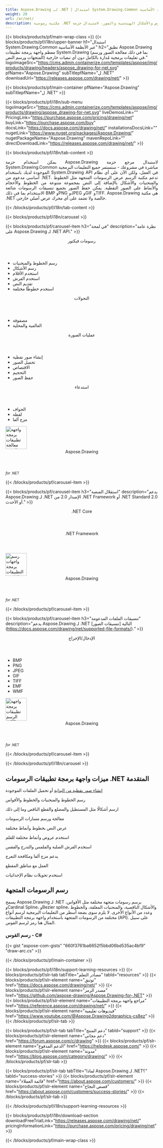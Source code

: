 ```yaml
---
title: Aspose.Drawing لـ .NET | استبدال System.Drawing.Common عبر الأنظمة الأساسية 
weight: 20
url: /ar/net/ 
description: مكتبة رسومية .NET لرسم النصوص والأشكال الهندسية والصور، لاستبدال حزمة System.Drawing.Common مباشرة دون تغيير كود C# الحالي.
---
```


{{< blocks/products/pf/main-wrap-class >}}
{{< blocks/products/pf/i18n/upper-banner h1="استبدال System.Drawing.Common عبر الأنظمة الأساسية" h2="تطبق Aspose.Drawing معظم واجهة برمجة تطبيقات System.Drawing (بما في ذلك معالجة الصور ورسم المتجهات ورسم النص) في تعليمات برمجية مُدارة بالكامل دون أي تبعيات خارجية." logoImageSrc="https://cms.admin.containerize.com/templates/aspose/img/products/drawing/headers/aspose_drawing-for-net.svg" pfName="Aspose.Drawing" subTitlepfName="ل .NET" downloadUrl="https://releases.aspose.com/drawing/net/" >}}

{{< blocks/products/pf/main-container pfName="Aspose.Drawing" subTitlepfName="ل .NET" >}}

{{< blocks/products/pf/i18n/sub-menu logoImageSrc="https://cms.admin.containerize.com/templates/aspose/img/products/drawing/aspose_drawing-for-net.svg" liveDemosLink="" PricingLink="https://purchase.aspose.com/pricing/drawing/net" buyLink="https://purchase.aspose.com/buy" docsLink="https://docs.aspose.com/drawing/net/" installationsDocsLink="" nugetLink="https://www.nuget.org/packages/Aspose.Drawing/" nugetPackageName="Aspose.Drawing" mavenRepoLink="" directDownloadLink="https://releases.aspose.com/drawing/net/" >}}

{{< blocks/products/pf/i18n/tab-content >}}
<p align="justify">
 يمكن استخدام حزمة Aspose.Drawing لاستبدال مرجع حزمة System.Drawing.Common مباشرة في مشروعك - ستستمر جميع التعليمات البرمجية الموجودة لديك باستخدام System.Drawing API في العمل، ولكن الآن على أي نظام أساسي مدعوم من .NET. تدعم مكتبة الرسم عرض الرسومات المتجهة مثل الخطوط والمنحنيات والأشكال بالإضافة إلى النص بمجموعة متنوعة من الخطوط والأحجام والأنماط على الصور النقطية. يمكن حفظ الصور بجميع تنسيقات الرسومات شائعة الاستخدام بما في ذلك BMP وPNG وJPEG وGIF وTIFF. Aspose.Drawing هي مكتبة .NET خالصة ولا تعتمد على أي محرك عرض أصلي خارجي.
</p>

{{< /blocks/products/pf/i18n/tab-content >}}

<!--Diagrams Start-->
{{< blocks/products/pf/i18n/carousel >}}

{{< blocks/products/pf/carousel-item h3="في لمحة" description="نظرة عامة على Aspose.Drawing لـ .NET API." >}}
<div class="diagram1 d1-net">
 <div class="d1-row">
  <div class="d1-col d1-left">
   <header>
    <i class="fa fa-bars">
    </i>
    رسومات فيكتور
   </header>
   <ul>
    <li>
     رسم الخطوط والمنحنيات
    </li>
    <li>
     رسم الأشكال
    </li>
    <li>
     استخدم الأقلام
    </li>
    <li>
     استخدم الفرش
    </li>
    <li>
     تقديم النص
    </li>
    <li>
     استخدم خطوطًا مختلفة
    </li>
   </ul>
   <header>
    <i class="fa fa-cogs">
    </i>
    التحولات
   </header>
   <ul>
    <li>
     مصفوفة
    </li>
    <li>
     العالمية والمحلية
    </li>
   </ul>
  </div>
  <!--/left-->
  <div class="d1-col d1-right">
   <header>
    <i class="fa fa-picture-o">
    </i>
    عمليات الصورة
   </header>
   <ul>
    <li>
     إنشاء صور نقطية
    </li>
    <li>
     تحميل الصور
    </li>
    <li>
     الاقتصاص
    </li>
    <li>
     التحجيم
    </li>
    <li>
     حفظ الصور
    </li>
   </ul>
   <header>
    <i class="fa fa-cogs">
    </i>
    استدعاء
   </header>
   <ul>
    <li>
     الحواف
    </li>
    <li>
     لقطة
    </li>
    <li>
     مزج ألفا
    </li>
   </ul>
  </div>
  <!--/right-->
 </div>
 <!--/row-->
 <div class="d1-logo">
  <img width="70" height="75" alt="واجهة برمجة تطبيقات معالجة الرسم .NET" src="https://cms.admin.containerize.com/templates/aspose/img/products/drawing/aspose_drawing-for-net.svg"/>
  <header>
   Aspose.Drawing
  </header>
  <footer>
   <small>
    <em>
     for
    </em>
    .NET
   </small>
  </footer>
 </div>
 <!--/logo-->
</div>

{{< /blocks/products/pf/carousel-item >}}

{{< blocks/products/pf/carousel-item h3="استقلال المنصة" description="يدعم Aspose.Drawing لـ .NET الإصدار 2.0 من .NET Framework أو .NET Standard 2.0 أو الأحدث." >}}
<div class="diagram1 d1-net">
 <div class="d1-row">
  <div class="d1-col d1-left">
   <!-- <header><i class="fa fa-cubes"> </i>Mono</header><br />-->
   <header>
    <i class="fa fa-cubes">
    </i>
    .NET Core
   </header>
  </div>
  <!--/left-->
  <div class="d1-col d1-right">
   <header>
    <i class="fa fa-cubes">
    </i>
    .NET Framework
   </header>
  </div>
  <!--/right-->
 </div>
 <!--/row-->
 <div class="d1-logo">
  <img width="70" height="75" alt="رسم واجهات برمجة التطبيقات للتلاعب" src="https://cms.admin.containerize.com/templates/aspose/img/products/drawing/aspose_drawing-for-net.svg"/>
  <header>
   Aspose.Drawing
  </header>
  <footer>
   <small>
    <em>
     for
    </em>
    .NET
   </small>
  </footer>
 </div>
 <!--/logo-->
</div>

{{< /blocks/products/pf/carousel-item >}}

{{< blocks/products/pf/carousel-item h3="تنسيقات الملفات المدعومة" description="يدعم Aspose.Drawing لـ .NET [تنسيقات الصور] التالية (https://docs.aspose.com/drawing/net/supported-file-formats/)." >}}
<div class="diagram1 d2 d1-net">
 <div class="d1-row">
  <div class="d1-col d1-left">
   <header>
    <i class="fa fa-arrows-v">
    </i>
    الإدخال/الإخراج
   </header>
   <ul>
    <li>
     BMP
    </li>
    <li>
     PNG
    </li>
    <li>
     JPEG
    </li>
    <li>
     GIF
    </li>
    <li>
     TIFF
    </li>
    <li>
     EMF
    </li>
    <li>
     WMF
    </li>
    </ul>
  </div>
  <!--/left-->
  <div class="d1-col d1-right">
  </div>
  <!--/right-->
 </div>
 <!--/row-->
 <div class="d1-logo">
  <img width="70" height="75" alt="واجهة برمجة تطبيقات الرسم .NET" src="https://cms.admin.containerize.com/templates/aspose/img/products/drawing/aspose_drawing-for-net.svg"/>
  <header>
   Aspose.Drawing
  </header>
  <footer>
   <small>
    <em>
     for
    </em>
    .NET
   </small>
  </footer>
 </div>
 <!--/logo-->
</div>

{{< /blocks/products/pf/carousel-item >}}

{{< /blocks/products/pf/i18n/carousel >}}
<!--Diagrams End-->

<!--Feature-section Start-->
<div class="container-fluid features-section bg-gray singleproduct">
 <a class="anchor" id="features" name="features">
 </a>
 <div class="row">
  <div class="container">
   <h2 class="h2title">
    ميزات واجهة برمجة تطبيقات الرسومات .NET المتقدمة
   </h2>
   <p>
   </p>
   <div class="col-lg-4">
    <em class="fa fa-repeat ico-blue fa-2x col-lg-2">
    </em>
    <p class="col-lg-10"><a href="create/">إنشاء صور نقطية من البداية</a>
     أو تحميل الملفات الموجودة
    </p>
   </div>
   <div class="col-lg-4">
    <em class="fa fa-pencil-square-o ico-blue fa-2x col-lg-2">
    </em>
    <p class="col-lg-10">
     رسم الخطوط والمنحنيات والخطوط والأقواس
    </p>
   </div>
   <div class="col-lg-4">
    <em class="fa fa-arrows ico-blue fa-2x col-lg-2">
    </em>
    <p class="col-lg-10">
     ارسم أشكالًا مثل المستطيل والمضلع والقطع الناقص وما إلى ذلك
    </p>
   </div>
   <div class="col-lg-4">
    <em class="fa fa-bars ico-blue fa-2x col-lg-2">
    </em>
    <p class="col-lg-10">
     معالجة ورسم مسارات الرسومات
    </p>
   </div>
   <div class="col-lg-4">
    <em class="fa fa-font ico-blue fa-2x col-lg-2">
    </em>
    <p class="col-lg-10">
     عرض النص بخطوط وأنماط مختلفة
    </p>
   </div>
   <div class="col-lg-4">
    <em class="fa fa-crop ico-blue fa-2x col-lg-2">
    </em>
    <p class="col-lg-10">
     استخدم عروض وأنماط مختلفة للقلم
    </p>
   </div>
   <div class="col-lg-4">
    <em class="fa fa-paint-brush ico-blue fa-2x col-lg-2">
    </em>
    <p class="col-lg-10">
     استخدم الفرش الصلبة والملمس والتدرج والفقس
    </p>
   </div>
   <div class="col-lg-4">
    <em class="fa fa-cog ico-blue fa-2x col-lg-2">
    </em>
    <p class="col-lg-10">
     يدعم مزج ألفا ومكافحة التعرج
    </p>
   </div>
   <div class="col-lg-4">
    <em class="fa fa-scissors ico-blue fa-2x col-lg-2">
    </em>
    <p class="col-lg-10">
     العمل مع مناطق المقطع
    </p>
   </div>
   <div class="col-lg-4">
    <em class="fa fa-bolt ico-blue fa-2x col-lg-2">
    </em>
    <p class="col-lg-10">
     استخدم تحويلات نظام الإحداثيات
    </p>
   </div>
   
   <div class="col-lg-12">
    <h2 class="h2title">
     رسم الرسومات المتجهة
    </h2>
    <p>
     يسمح Aspose.Drawing لـ .NET برسم رسومات متجهة مختلفة مثل الأقواس، وCardinal Spline، وBezier spline، والأشكال الناقصية، والمنحنيات المغلقة، والخطوط وعدد من الأنواع الأخرى. لا يلزم سوى بضعة أسطر من التعليمات البرمجية لرسم أنواع مختلفة من الرسومات المتجهة باستخدام واجهة برمجة التطبيقات (API). على سبيل المثال هنا رمز لرسم القوس.
    </p>
    <div class="codeblock" id="code">
     <h3>
      رسم القوس - C#
     </h3>
     {{< gist "aspose-com-gists" "660f3761ba6652f5bbd06bd535ac4bf9" "draw-arc.cs" >}}
    </div>
   </div>
  </div>
 </div>
</div>
<!--Feature-section End-->

{{< /blocks/products/pf/main-container >}}


{{< blocks/products/pf/i18n/support-learning-resources >}}
{{< blocks/products/pf/slr-tab tabTitle="مصادر التعلم" tabId="resources" >}}
{{< blocks/products/pf/slr-element name="توثيق" href="https://docs.aspose.com/drawing/net/" >}}
{{< blocks/products/pf/slr-element name="مصدر الرمز" href="https://github.com/aspose-drawing/Aspose.Drawing-for-.NET" >}}
{{< blocks/products/pf/slr-element name="مراجع واجهة برمجة التطبيقات" href="https://reference.aspose.com/drawing/net/" >}}
{{< blocks/products/pf/slr-element name="فيديوهات تعليمية" href="https://www.youtube.com/@Aspose.Drawing2dgraphics-cs8ez" >}}
{{< /blocks/products/pf/slr-tab >}}

{{< blocks/products/pf/slr-tab tabTitle="دعم المنتج" tabId="support" >}}
{{< blocks/products/pf/slr-element name="دعم مجاني" href="https://forum.aspose.com/c/drawing" >}}
{{< blocks/products/pf/slr-element name="الدعم المدفوع" href="https://helpdesk.aspose.com/" >}}
{{< blocks/products/pf/slr-element name="مدونة" href="https://blog.aspose.com/category/drawing/" >}}
{{< /blocks/products/pf/slr-tab >}}

{{< blocks/products/pf/slr-tab tabTitle="لماذا Aspose.Drawing لـ .NET؟" tabId="success-stories" >}}
{{< blocks/products/pf/slr-element name="قائمة العملاء" href="https://about.aspose.com/customers/" >}}
{{< blocks/products/pf/slr-element name="قصص النجاح" href="https://about.aspose.com/customers/success-stories/" >}}
{{< /blocks/products/pf/slr-tab >}}

{{< /blocks/products/pf/i18n/support-learning-resources >}}

{{< blocks/products/pf/i18n/download-section downloadFreeTrialLink="https://releases.aspose.com/drawing/net/" pricingInformationLink="https://purchase.aspose.com/pricing/drawing/net" >}}


{{< /blocks/products/pf/main-wrap-class >}}
